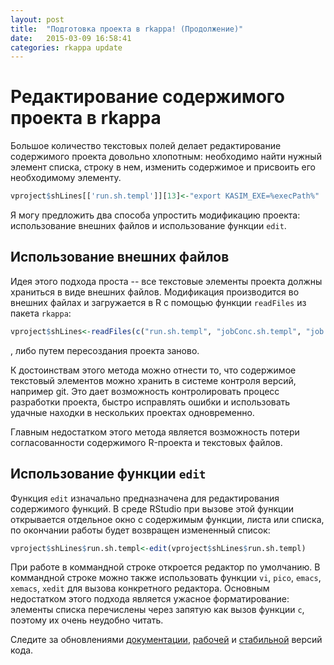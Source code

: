 ```yaml
---
layout: post
title:  "Подготовка проекта в rkappa! (Продолжение)"
date:   2015-03-09 16:58:41
categories: rkappa update
---
```

# Редактирование содержимого проекта в rkappa

Большое количество текстовых полей делает редактирование содержимого проекта довольно хлопотным: необходимо найти нужный элемент списка, строку в нем, изменить содержимое и присвоить его необходимому элементу. 

```r
vproject$shLines[['run.sh.templ']][13]<-"export KASIM_EXE=%execPath%"
```

Я могу предложить два способа упростить модификацию проекта: использование внешних файлов и использование функции `edit`.

## Использование внешних файлов

Идея этого подхода проста -- все текстовые элементы проекта должны храниться в виде внешних файлов. Модификация производится во внешних файлах и загружается в R с помощью функции  `readFiles` из пакета  `rkappa`:

```r
vproject$shLines<-readFiles(c("run.sh.templ", "jobConc.sh.templ", "job.sh.templ"))

```

, либо путем пересоздания проекта заново.

К достоинствам этого метода можно отнести то, что содержимое текстовый элементов можно хранить в системе контроля версий, например git. Это дает возможность контролировать процесс разработки проекта, быстро исправлять ошибки и использовать удачные находки в нескольких проектах одновременно.

Главным недостатком этого метода является возможность потери согласованности содержимого R-проекта и текстовых файлов.

## Использование функции `edit`

Функция `edit` изначально предназначена для редактирования содержимого функций. В среде RStudio при вызове этой функции открывается отдельное окно с содержимым функции, листа или списка, по окончании работы будет возвращен измененный список:

```r
vproject$shLines$run.sh.templ<-edit(vproject$shLines$run.sh.templ)

```

 При работе в коммандной строке откроется редактор по умолчанию. В коммандной строке можно также использовать функции `vi`, `pico`, `emacs`, `xemacs`, `xedit` для вызова конкретного редактора. Основным недостатком этого подхода является ужасное форматирование: элементы списка перечислены через запятую как вызов функции `c`, поэтому их очень неудобно читать.

Следите за обновлениями [документации][rkappa-doc], [рабочей][rkappa-dev] и [стабильной][rkappa] версий кода. 



[rkappa-doc]: http://lptolik.github.com/R4Kappa
[rkappa]:     https://github.com/lptolik/R4Kappa
[rkappa-dev]: https://github.com/lptolik/R4Kappa/tree/develop
